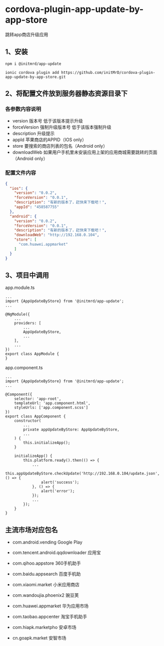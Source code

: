 # cordova-plugin-app-update-by-app-store
跳转app商店升级应用

## 1、安装
```
npm i @initmrd/app-update  
```
```
ionic cordova plugin add https://github.com/initMrD/cordova-plugin-app-update-by-app-store.git
```
## 2、将配置文件放到服务器静态资源目录下

### 各参数内容说明

- version 版本号 低于该版本提示升级
- forceVersion 强制升级版本号 低于该版本强制升级
- description 升级提示
- appId 苹果商店的APPID（IOS only）
- store 要搜索的商店列表的包名（Android only）
- downloadWeb 如果用户手机里未安装应用上架的应用商城需要跳转的页面（Android only）

### 配置文件内容

```json
{
  "ios": {
    "version": "0.0.2",
    "forceVersion": "0.0.1",
    "description": "有新的版本了，赶快来下载吧！",
    "appId": "458587755"
  },
  "android": {
    "version": "0.0.2",
    "forceVersion": "0.0.1",
    "description": "有新的版本了，赶快来下载吧！",
    "downloadWeb": "http://192.168.0.104",
    "store": [
      "com.huawei.appmarket"
    ]
  }
}

```
## 3、项目中调用
app.module.ts
```
...
import {AppUpdateByStore} from '@initmrd/app-update';
...

@NgModule({
    ...
    providers: [
        ...
        AppUpdateByStore,
        ...
    ],
    ...
})
export class AppModule {
}
```

app.component.ts
```
...
import {AppUpdateByStore} from '@initmrd/app-update';
...

@Component({
    selector: 'app-root',
    templateUrl: 'app.component.html',
    styleUrls: ['app.component.scss']
})
export class AppComponent {
    constructor(
        ...
        private appUpdateByStore: AppUpdateByStore,
        ...
    ) {
        this.initializeApp();
    }

    initializeApp() {
        this.platform.ready().then(() => {
            ...
            this.appUpdateByStore.checkUpdate('http://192.168.0.104/update.json', () => {
                alert('success');
            }, () => {
                alert('error');
            });
            ...
        });
    }
}
```
                        
## 主流市场对应包名
- com.android.vending    Google Play

- com.tencent.android.qqdownloader    应用宝

- com.qihoo.appstore    360手机助手

- com.baidu.appsearch    百度手机助

- com.xiaomi.market    小米应用商店

- com.wandoujia.phoenix2    豌豆荚

- com.huawei.appmarket    华为应用市场

- com.taobao.appcenter    淘宝手机助手

- com.hiapk.marketpho    安卓市场

- cn.goapk.market        安智市场
